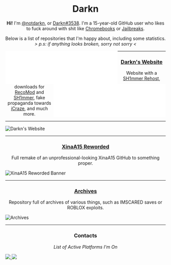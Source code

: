 <h1 align="center">Darkn</h1>
    <p align="center">
      <b>Hi!</b> I'm <a href="https://discord.com/users/829745505784692776">@notdarkn</a>, or <a href="https://discord.com/users/131931021590396928">Darkn#3538</a>. I'm a
      15-year-old GitHub user who likes to fuck around with shit like <a href="https://reddit.com/r/chrultrabook">Chromebooks</a> 
      or <a href="https://reddit.com/r/jailbreak">Jailbreaks</a>.
    </p>
    <p align="center">
      Below is a list of repositories that I'm happy about, including some statistics.
        <br>
        <i>
            > p.s: if anything looks broken, sorry not sorry <
        </i>
    </p>
      <img src="https://raw.githubusercontent.com/NotDarkn/github-stats/master/generated/overview.svg#gh-dark-mode-only" align="left" width="35%" height="auto">
      <img src="https://raw.githubusercontent.com/NotDarkn/github-stats/master/generated/overview.svg#gh-light-mode-only" align="left" width="35%" height="auto">
      <img src="https://raw.githubusercontent.com/NotDarkn/github-stats/master/generated/languages.svg#gh-dark-mode-only" align="right" width="35%" height="auto">
      <img src="https://raw.githubusercontent.com/NotDarkn/github-stats/master/generated/languages.svg#gh-light-mode-only" align="right" width="35%" height="auto">
  <hr>
    <h3 align="center"><a href="https://github.com/NotDarkn/website">Darkn's Website</a></li></h3>
    <p align="center">
        Website with a <a href="https://osu.bio/sh1mmer">SH1mmer Rehost</a>, downloads for <a href=
        "https://recomod.osu.bio">RecoMod</a> and <a href="https://dl.osu.bio">SH1mmer</a>, fake propaganda
        towards <a href="https://osu.bio/icraze">iCraze</a>, and much more.
    </p>
        <hr>
    <img src="https://github.com/NotDarkn/NotDarkn/assets/73033672/5c18c6da-a336-4df6-a304-2e737b002b9a" alt="Darkn's Website">

  <hr>
    <h3 align="center">
        <a href="https://github.com/NotDarkn/XinaA15">XinaA15 Reworded</a>
    </h3>
    <p align="center">
        Full remake of an unprofessional-looking XinaA15 GitHub to something proper.
    </p>
    <img src="https://github.com/NotDarkn/NotDarkn/assets/73033672/282469ce-a151-479e-aef0-bd9d2ef8bb5d" alt="XinaA15 Reworded Banner">
  <hr>
    <h3 align="center">
        <a href="https://github.com/NotDarkn/website">Archives</a>
    </h3>
    <p align="center">
        Repository full of archives of various things, such as IMSCARED saves or ROBLOX exploits.
    </p>
    <img src="https://github.com/NotDarkn/NotDarkn/assets/73033672/e25028fd-6db0-4d30-ba0a-981fa938f28a" alt="Archives">
  <hr>
    <h3 align="center">
      Contacts
    </h3>
    <p align="center">
        <i>List of Active Platforms I'm On</i>
    </p>
      <a href="https://discord.com/users/829745505784692776">
        <img src="https://static.vecteezy.com/system/resources/previews/018/930/718/original/discord-logo-discord-icon-transparent-free-png.png" width="128" height="auto">
      </a>
      <a href="https://twitter.com/notdarkn">
        <img src="https://static.vecteezy.com/system/resources/thumbnails/018/930/745/small/twitter-logo-twitter-icon-transparent-free-free-png.png" width="128" height="auto">
      </a>
